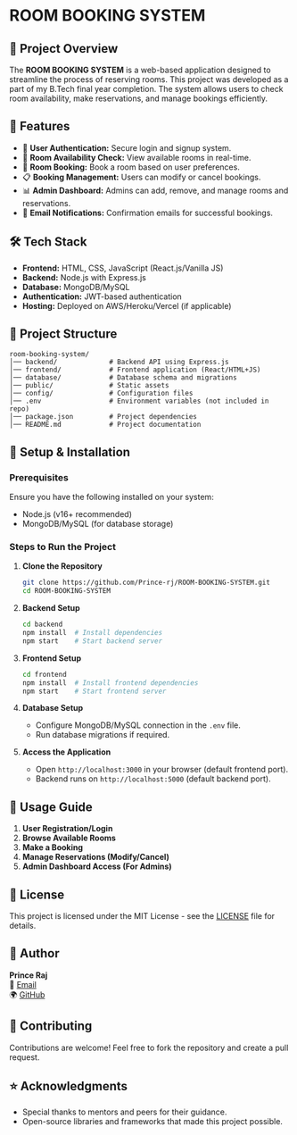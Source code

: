 # ROOM BOOKING SYSTEM

## 📌 Project Overview
The **ROOM BOOKING SYSTEM** is a web-based application designed to streamline the process of reserving rooms. This project was developed as a part of my B.Tech final year completion. The system allows users to check room availability, make reservations, and manage bookings efficiently.

## 🚀 Features
- 🔑 **User Authentication:** Secure login and signup system.
- 📅 **Room Availability Check:** View available rooms in real-time.
- 🏨 **Room Booking:** Book a room based on user preferences.
- 📋 **Booking Management:** Users can modify or cancel bookings.
- 📊 **Admin Dashboard:** Admins can add, remove, and manage rooms and reservations.
- 📧 **Email Notifications:** Confirmation emails for successful bookings.

## 🛠️ Tech Stack
- **Frontend:** HTML, CSS, JavaScript (React.js/Vanilla JS)
- **Backend:** Node.js with Express.js
- **Database:** MongoDB/MySQL
- **Authentication:** JWT-based authentication
- **Hosting:** Deployed on AWS/Heroku/Vercel (if applicable)

## 📂 Project Structure
```
room-booking-system/
│── backend/             # Backend API using Express.js
│── frontend/            # Frontend application (React/HTML+JS)
│── database/            # Database schema and migrations
│── public/              # Static assets
│── config/              # Configuration files
│── .env                 # Environment variables (not included in repo)
│── package.json         # Project dependencies
│── README.md            # Project documentation
```

## 🔧 Setup & Installation
### Prerequisites
Ensure you have the following installed on your system:
- Node.js (v16+ recommended)
- MongoDB/MySQL (for database storage)

### Steps to Run the Project
1. **Clone the Repository**
   ```bash
   git clone https://github.com/Prince-rj/ROOM-BOOKING-SYSTEM.git
   cd ROOM-BOOKING-SYSTEM
   ```
2. **Backend Setup**
   ```bash
   cd backend
   npm install  # Install dependencies
   npm start    # Start backend server
   ```
3. **Frontend Setup**
   ```bash
   cd frontend
   npm install  # Install frontend dependencies
   npm start    # Start frontend server
   ```
4. **Database Setup**
   - Configure MongoDB/MySQL connection in the `.env` file.
   - Run database migrations if required.

5. **Access the Application**
   - Open `http://localhost:3000` in your browser (default frontend port).
   - Backend runs on `http://localhost:5000` (default backend port).

## 📌 Usage Guide
1. **User Registration/Login**
2. **Browse Available Rooms**
3. **Make a Booking**
4. **Manage Reservations (Modify/Cancel)**
5. **Admin Dashboard Access (For Admins)**

## 📜 License
This project is licensed under the MIT License - see the [LICENSE](LICENSE) file for details.

## 👤 Author
**Prince Raj**  
📧 [Email](mailto:your-email@example.com)  
🌍 [GitHub](https://github.com/Prince-rj)

## 🤝 Contributing
Contributions are welcome! Feel free to fork the repository and create a pull request.

## ⭐ Acknowledgments
- Special thanks to mentors and peers for their guidance.
- Open-source libraries and frameworks that made this project possible.
